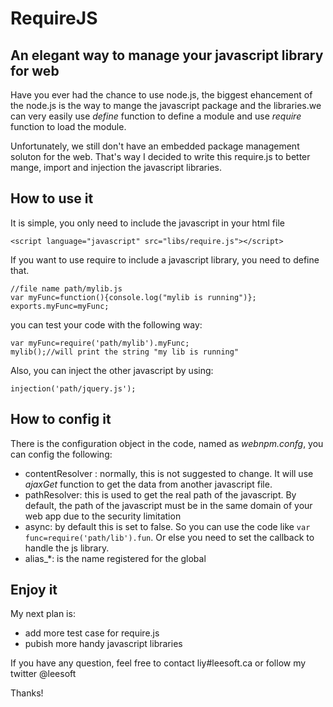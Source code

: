 RequireJS
=========

An elegant way to manage your javascript library for web
-----------------------------------
Have you ever had the chance to use node.js, the biggest ehancement of the node.js is the way to mange the javascript package and the libraries.we can very easily use _define_ function to define a module and use _require_ function to load the module. 

Unfortunately, we still don't have an embedded package management soluton for the web. That's way I decided to write this require.js to better mange, import and injection the javascript libraries.

How to use it
--------

It is simple, you only need to include the javascript in your html file

`<script language="javascript" src="libs/require.js"></script>`

If you want to use require to include a javascript library, you need to define that.

```
//file name path/mylib.js
var myFunc=function(){console.log("mylib is running")};
exports.myFunc=myFunc;
```
you can test your code with the following way:

```
var myFunc=require('path/mylib').myFunc;
mylib();//will print the string "my lib is running"
```

Also, you can inject the other javascript by using:
```
injection('path/jquery.js');
```

How to config it
------------
There is the configuration object in the code, named as _webnpm.confg_, you can config the following:

* contentResolver : normally, this is not suggested to change. It will use _ajaxGet_ function to get the data from another javascript file.
* pathResolver: this is used to get the real path of the javascript. By default, the path of the javascript must be in the same domain of your web app due to the security limitation
* async: by default this is set to false. So you can use the code like ```var func=require('path/lib').fun```. Or else you need to set the callback to handle the js library.
* alias_*: is the name registered for the global

Enjoy it
---------
My next plan is:

* add more test case for require.js
* pubish more handy javascript libraries

If you have any question, feel free to contact liy#leesoft.ca or follow my twitter @leesoft

Thanks!
